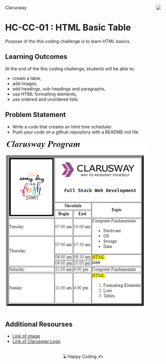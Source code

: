 <p>Clarusway<img align="right"
  src="https://secure.meetupstatic.com/photos/event/3/1/b/9/600_488352729.jpeg"  width="15px"></p>

# HC-CC-01 : HTML Basic Table

Purpose of the this coding challenge is to learn HTML basics.

## Learning Outcomes

At the end of the this coding challenge, students will be able to;

- create a table,
- add images,
- add headings, sub-headings and paragraphs,
- use HTML formatting elements,
- use ordered and unordered lists.

## Problem Statement

- Write a code that creates an html time scheduler.
- Push your code on a github repository with a README.md file

![HTML Time Schedule](./html-time-schedule.png)

## Additional Resourses

- [Link of image](https://data.whicdn.com/images/305761013/original.jpg)
- [Link of Clarusway Logo](https://drive.google.com/file/d/1fq096fVXmhzcmrvrG99lLTfavgggNu4m/view?usp=sharing)

<br>

<center> ⌛ Happy Coding  ✍ </center>
